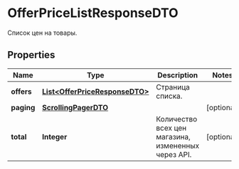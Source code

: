 

# OfferPriceListResponseDTO

Список цен на товары.

## Properties

| Name | Type | Description | Notes |
|------------ | ------------- | ------------- | -------------|
|**offers** | [**List&lt;OfferPriceResponseDTO&gt;**](OfferPriceResponseDTO.md) | Страница списка. |  |
|**paging** | [**ScrollingPagerDTO**](ScrollingPagerDTO.md) |  |  [optional] |
|**total** | **Integer** | Количество всех цен магазина, измененных через API. |  [optional] |




